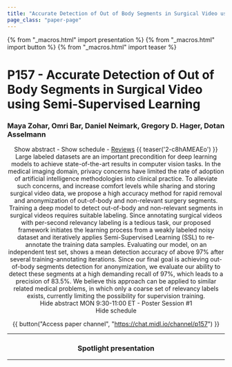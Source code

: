 ```yaml
---
title: "Accurate Detection of Out of Body Segments in Surgical Video using Semi-Supervised Learning"
page_class: "paper-page"
---
```


{% from "_macros.html" import presentation %}
{% from "_macros.html" import button %}
{% from "_macros.html" import teaser %}

# P157 - Accurate Detection of Out of Body Segments in Surgical Video using Semi-Supervised Learning


### Maya Zohar, Omri Bar, Daniel Neimark, Gregory D. Hager, Dotan Asselmann

<center><a class="toggle_visibility" data-selector=".paper_abstract" data-level="3">Show abstract</a>
        - <a class="toggle_visibility" data-selector=".paper_qa" data-level="3">Show schedule</a>
        - <a href="https://openreview.net/forum?id=k-ANsPQJxY">Reviews</a>
        {{ teaser('2-c8hAMEAEo') }}

<span class="paper_abstract">
        Large labeled datasets are an important precondition for deep learning models to achieve state-of-the-art results in computer vision tasks. In the medical imaging domain, privacy concerns have limited the rate of adoption of artificial intelligence methodologies into clinical practice. To alleviate such concerns, and increase comfort levels while sharing and storing surgical video data, we propose a high accuracy method for rapid removal and anonymization of out-of-body and non-relevant surgery segments. Training a deep model to detect out-of-body and non-relevant segments in surgical videos requires suitable labeling. Since annotating surgical videos with per-second relevancy labeling is a tedious task, our proposed framework initiates the learning process from a weakly labeled noisy dataset and iteratively applies Semi-Supervised Learning (SSL) to re-annotate the training data samples. Evaluating our model, on an independent test set, shows a mean detection accuracy of above 97% after several training-annotating iterations. Since our final goal is achieving out-of-body segments detection for anonymization, we evaluate our ability to detect these segments at a high demanding recall of 97%, which leads to a precision of 83.5%. We believe this approach can be applied to similar related medical problems, in which only a coarse set of relevancy labels exists, currently limiting the possibility for supervision training.
        <span class="actions">
  <br/>
  <a class="toggle_visibility" data-level="2">Hide abstract</a></span>
</span>

<span class="paper_qa">
        MON 9:30-11:00 ET - Poster Session #1
        <br/>
        <span class="actions"><a class="toggle_visibility" data-level="2">Hide schedule</a></span>
</span>

{{ button("Access paper channel", "https://chat.midl.io/channel/p157") }}

---

### Spotlight presentation

---

